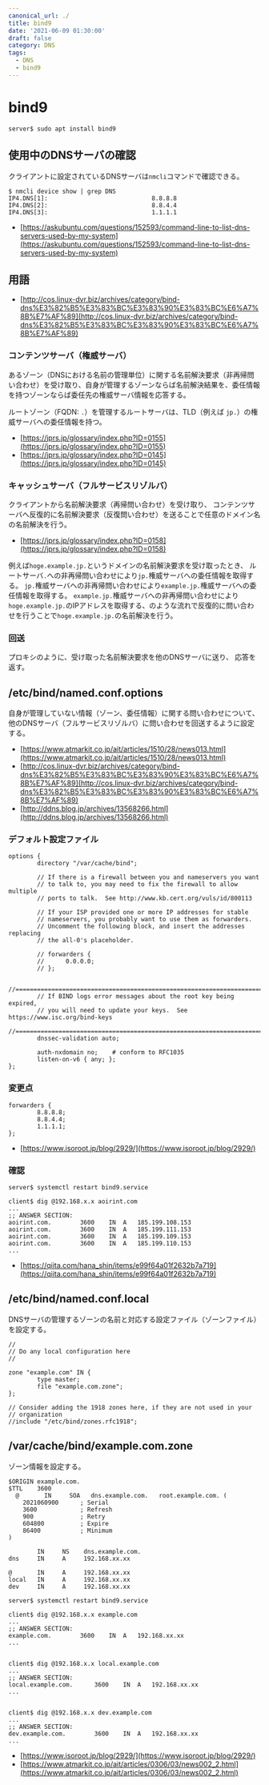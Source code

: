 ```yaml
---
canonical_url: ./
title: bind9
date: '2021-06-09 01:30:00'
draft: false
category: DNS
tags:
  - DNS
  - bind9
---
```


# bind9

```shell
server$ sudo apt install bind9
```

## 使用中のDNSサーバの確認

クライアントに設定されているDNSサーバは`nmcli`コマンドで確認できる。

```shell
$ nmcli device show | grep DNS
IP4.DNS[1]:                             8.8.8.8
IP4.DNS[2]:                             8.8.4.4
IP4.DNS[3]:                             1.1.1.1
```

- [https://askubuntu.com/questions/152593/command-line-to-list-dns-servers-used-by-my-system](https://askubuntu.com/questions/152593/command-line-to-list-dns-servers-used-by-my-system)


## 用語

- [http://cos.linux-dvr.biz/archives/category/bind-dns%E3%82%B5%E3%83%BC%E3%83%90%E3%83%BC%E6%A7%8B%E7%AF%89](http://cos.linux-dvr.biz/archives/category/bind-dns%E3%82%B5%E3%83%BC%E3%83%90%E3%83%BC%E6%A7%8B%E7%AF%89)

### コンテンツサーバ（権威サーバ）

あるゾーン（DNSにおける名前の管理単位）に関する名前解決要求（非再帰問い合わせ）を受け取り、自身が管理するゾーンならば名前解決結果を、委任情報を持つゾーンならば委任先の権威サーバ情報を応答する。

ルートゾーン（FQDN: `.`）を管理するルートサーバは、TLD（例えば `jp.`）の権威サーバへの委任情報を持つ。

- [https://jprs.jp/glossary/index.php?ID=0155](https://jprs.jp/glossary/index.php?ID=0155)
- [https://jprs.jp/glossary/index.php?ID=0145](https://jprs.jp/glossary/index.php?ID=0145)

### キャッシュサーバ（フルサービスリゾルバ）

クライアントから名前解決要求（再帰問い合わせ）を受け取り、
コンテンツサーバへ反復的に名前解決要求（反復問い合わせ）を送ることで任意のドメイン名の名前解決を行う。

- [https://jprs.jp/glossary/index.php?ID=0158](https://jprs.jp/glossary/index.php?ID=0158)

例えば`hoge.example.jp.`というドメインの名前解決要求を受け取ったとき、
ルートサーバ`.`への非再帰問い合わせにより`jp.`権威サーバへの委任情報を取得する。
`jp.`権威サーバへの非再帰問い合わせにより`example.jp.`権威サーバへの委任情報を取得する。
`example.jp.`権威サーバへの非再帰問い合わせにより`hoge.example.jp.`のIPアドレスを取得する、のような流れで反復的に問い合わせを行うことで`hoge.example.jp.`の名前解決を行う。

### 回送

プロキシのように、受け取った名前解決要求を他のDNSサーバに送り、
応答を返す。


## /etc/bind/named.conf.options

自身が管理していない情報（ゾーン、委任情報）に関する問い合わせについて、
他のDNSサーバ（フルサービスリゾルバ）に問い合わせを回送するように設定する。

- [https://www.atmarkit.co.jp/ait/articles/1510/28/news013.html](https://www.atmarkit.co.jp/ait/articles/1510/28/news013.html)
- [http://cos.linux-dvr.biz/archives/category/bind-dns%E3%82%B5%E3%83%BC%E3%83%90%E3%83%BC%E6%A7%8B%E7%AF%89](http://cos.linux-dvr.biz/archives/category/bind-dns%E3%82%B5%E3%83%BC%E3%83%90%E3%83%BC%E6%A7%8B%E7%AF%89)
- [http://ddns.blog.jp/archives/13568266.html](http://ddns.blog.jp/archives/13568266.html)

### デフォルト設定ファイル

```bind
options {
        directory "/var/cache/bind";

        // If there is a firewall between you and nameservers you want
        // to talk to, you may need to fix the firewall to allow multiple
        // ports to talk.  See http://www.kb.cert.org/vuls/id/800113

        // If your ISP provided one or more IP addresses for stable
        // nameservers, you probably want to use them as forwarders.
        // Uncomment the following block, and insert the addresses replacing
        // the all-0's placeholder.

        // forwarders {
        //      0.0.0.0;
        // };

        //========================================================================
        // If BIND logs error messages about the root key being expired,
        // you will need to update your keys.  See https://www.isc.org/bind-keys
        //========================================================================
        dnssec-validation auto;

        auth-nxdomain no;    # conform to RFC1035
        listen-on-v6 { any; };
};
```

### 変更点

```
forwarders {
        8.8.8.8;
        8.8.4.4;
        1.1.1.1;
};
```

- [https://www.isoroot.jp/blog/2929/](https://www.isoroot.jp/blog/2929/)


### 確認

```shell
server$ systemctl restart bind9.service
```

```shell
client$ dig @192.168.x.x aoirint.com
...
;; ANSWER SECTION:
aoirint.com.		3600	IN	A	185.199.108.153
aoirint.com.		3600	IN	A	185.199.111.153
aoirint.com.		3600	IN	A	185.199.109.153
aoirint.com.		3600	IN	A	185.199.110.153
...
```

- [https://qiita.com/hana_shin/items/e99f64a01f2632b7a719](https://qiita.com/hana_shin/items/e99f64a01f2632b7a719)


## /etc/bind/named.conf.local

DNSサーバの管理するゾーンの名前と対応する設定ファイル（ゾーンファイル）を設定する。

```bind
//
// Do any local configuration here
//

zone "example.com" IN {
        type master;
        file "example.com.zone";
};

// Consider adding the 1918 zones here, if they are not used in your
// organization
//include "/etc/bind/zones.rfc1918";
```

## /var/cache/bind/example.com.zone

ゾーン情報を設定する。

```zone
$ORIGIN example.com.
$TTL    3600
  @       IN     SOA   dns.example.com.   root.example.com. (
    2021060900      ; Serial
    3600            ; Refresh
    900             ; Retry
    604800          ; Expire
    86400           ; Minimum
)

        IN     NS    dns.example.com.
dns     IN     A     192.168.xx.xx

@       IN     A     192.168.xx.xx
local   IN     A     192.168.xx.xx
dev     IN     A     192.168.xx.xx
```

```shell
server$ systemctl restart bind9.service
```

```shell
client$ dig @192.168.x.x example.com
...
;; ANSWER SECTION:
example.com.		3600	IN	A	192.168.xx.xx
...


client$ dig @192.168.x.x local.example.com
...
;; ANSWER SECTION:
local.example.com.		3600	IN	A	192.168.xx.xx
...


client$ dig @192.168.x.x dev.example.com
...
;; ANSWER SECTION:
dev.example.com.		3600	IN	A	192.168.xx.xx
...
```

- [https://www.isoroot.jp/blog/2929/](https://www.isoroot.jp/blog/2929/)
- [https://www.atmarkit.co.jp/ait/articles/0306/03/news002_2.html](https://www.atmarkit.co.jp/ait/articles/0306/03/news002_2.html)
